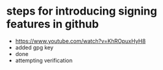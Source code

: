 # steps for introducing signing features in github

- https://www.youtube.com/watch?v=KhROpuxHyH8
- added gpg key
- done
- attempting verification